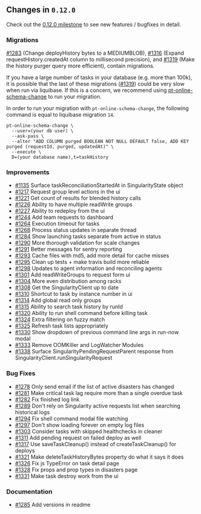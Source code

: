 ## Changes in `0.12.0`

Check out the [0.12.0 milestone](https://github.com/HubSpot/Singularity/issues?q=milestone%3A0.12.0+is%3Aclosed) to see new features / bugfixes in detail.

### Migrations

[#1283](https://github.com/HubSpot/Singularity/pull/#1283) (Change deployHistory bytes to a MEDIUMBLOB), [#1316](https://github.com/HubSpot/Singularity/pull/#1316) (Expand requestHistory.createdAt column to millisecond precision), and [#1319](https://github.com/HubSpot/Singularity/pull/#1319) (Make the history purger query more efficient), contain migrations.

If you have a large number of tasks in your database (e.g. more than 100k), it is possible that the last of these migrations ([#1319](https://github.com/HubSpot/Singularity/pull/#1319)) could be very slow when run via liquibase. If this is a concern, we recommend using [pt-online-schema-change](https://www.percona.com/doc/percona-toolkit/2.1/pt-online-schema-change.html) to run your migration.

In order to run your migration with `pt-online-schema-change`, the following command is equal to liquibase migration `14`.

```
pt-online-schema-change \
  --user=(your db user) \
  --ask-pass \
  --alter "ADD COLUMN purged BOOLEAN NOT NULL DEFAULT false, ADD KEY purged (requestId, purged, updatedAt)" \
  --execute \
  D=(your database name),t=taskHistory
```

### Improvements

- [#1135](https://github.com/HubSpot/Singularity/pull/#1135) Surface taskReconciliationStartedAt in SingularityState object
- [#1217](https://github.com/HubSpot/Singularity/pull/#1217) Request group level actions in the ui
- [#1221](https://github.com/HubSpot/Singularity/pull/#1221) Get count of results for blended history calls
- [#1226](https://github.com/HubSpot/Singularity/pull/#1226) Ability to have multiple readWrite groups
- [#1227](https://github.com/HubSpot/Singularity/pull/#1227) Ability to redeploy from the ui
- [#1244](https://github.com/HubSpot/Singularity/pull/#1244) Add team requests to dashboard
- [#1264](https://github.com/HubSpot/Singularity/pull/#1264) Execution timeout for tasks
- [#1268](https://github.com/HubSpot/Singularity/pull/#1268) Process status updates in separate thread
- [#1284](https://github.com/HubSpot/Singularity/pull/#1284) Show launching tasks separate from active in status
- [#1290](https://github.com/HubSpot/Singularity/pull/#1290) More thorough validation for scale changes
- [#1291](https://github.com/HubSpot/Singularity/pull/#1291) Better messages for sentry reporting
- [#1293](https://github.com/HubSpot/Singularity/pull/#1293) Cache files with md5, add more detail for cache misses
- [#1295](https://github.com/HubSpot/Singularity/pull/#1295) Clean up tests + make travis build more reliable
- [#1298](https://github.com/HubSpot/Singularity/pull/#1298) Updates to agent information and reconciling agents
- [#1301](https://github.com/HubSpot/Singularity/pull/#1301) Add readWriteGroups to request form ui
- [#1304](https://github.com/HubSpot/Singularity/pull/#1304) More even distribution among racks
- [#1308](https://github.com/HubSpot/Singularity/pull/#1308) Get the SingularityClient up to date
- [#1310](https://github.com/HubSpot/Singularity/pull/#1310) Shortcut to task by instance number in ui
- [#1314](https://github.com/HubSpot/Singularity/pull/#1314) Add global read only groups
- [#1315](https://github.com/HubSpot/Singularity/pull/#1315) Ability to search task history by runId
- [#1320](https://github.com/HubSpot/Singularity/pull/#1320) Ability to run shell command before killing task
- [#1324](https://github.com/HubSpot/Singularity/pull/#1324) Extra filtering on fuzzy match
- [#1325](https://github.com/HubSpot/Singularity/pull/#1325) Refresh task lists appropriately
- [#1330](https://github.com/HubSpot/Singularity/pull/#1330) Show dropdown of previous command line args in run-now modal
- [#1333](https://github.com/HubSpot/Singularity/pull/#1333) Remove OOMKiller and LogWatcher Modules
- [#1338](https://github.com/HubSpot/Singularity/pull/#1338) Surface SingularityPendingRequestParent response from SingularityClient.runSingularityRequest

### Bug Fixes

- [#1278](https://github.com/HubSpot/Singularity/pull/#1278) Only send email if the list of active disasters has changed
- [#1281](https://github.com/HubSpot/Singularity/pull/#1281) Make critical task lag require more than a single overdue task
- [#1282](https://github.com/HubSpot/Singularity/pull/#1282) Fix finished log link
- [#1289](https://github.com/HubSpot/Singularity/pull/#1289) Don't rely on Singularity active requests list when searching historical logs
- [#1294](https://github.com/HubSpot/Singularity/pull/#1294) Fix shell command modal file watching
- [#1297](https://github.com/HubSpot/Singularity/pull/#1297) Don't show loading forever on empty log files
- [#1303](https://github.com/HubSpot/Singularity/pull/#1303) Consider tasks with skipped healthchecks in cleaner
- [#1311](https://github.com/HubSpot/Singularity/pull/#1311) Add pending request on failed deploy as well
- [#1317](https://github.com/HubSpot/Singularity/pull/#1317) Use saveTaskCleanup() instead of createTaskCleanup() for deploys
- [#1321](https://github.com/HubSpot/Singularity/pull/#1321) Make deleteTaskHistoryBytes property do what it says it does
- [#1326](https://github.com/HubSpot/Singularity/pull/#1326) Fix js TypeError on task detail page
- [#1328](https://github.com/HubSpot/Singularity/pull/#1328) Fix props and prop types in disasters page
- [#1331](https://github.com/HubSpot/Singularity/pull/#1331) Make task destroy work from the ui

### Documentation

- [#1285](https://github.com/HubSpot/Singularity/pull/#1285) Add versions in readme
